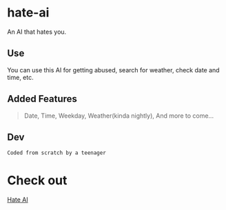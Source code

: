 # hate-ai
An AI that hates you.
## Use
You can use this AI for getting abused, search for weather, check date and time, etc.

## Added Features
> Date,
>  Time, 
>  Weekday,
>  Weather(kinda nightly),
>  And more to come...
 ## Dev
```bash
Coded from scratch by a teenager
```
# Check out
[Hate AI](obnoxiousnerd.github.io/hate-ai)
